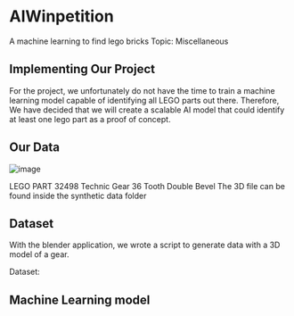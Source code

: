 # AIWinpetition
A machine learning to find lego bricks
Topic: Miscellaneous 


## Implementing Our Project


For the project, we unfortunately do not have the time to train a machine learning model capable of identifying all LEGO parts out there. Therefore, We have decided that we will create a scalable AI model that could identify at least one lego part as a proof of concept. 

## Our Data

![image](https://user-images.githubusercontent.com/73152515/120634526-effa4d00-c49d-11eb-92ec-db1d193e921a.png)

LEGO PART 32498 Technic Gear 36 Tooth Double Bevel
The 3D file can be found inside the synthetic data folder

## Dataset

With the blender application, we wrote a script to generate data with a 3D model of a gear. 

Dataset: 


## Machine Learning model



